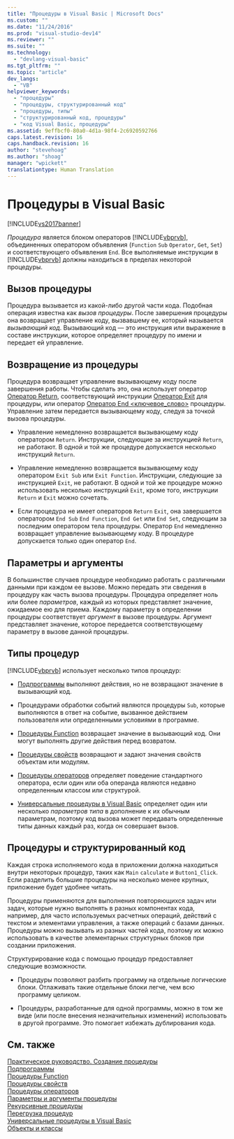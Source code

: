```yaml
---
title: "Процедуры в Visual Basic | Microsoft Docs"
ms.custom: ""
ms.date: "11/24/2016"
ms.prod: "visual-studio-dev14"
ms.reviewer: ""
ms.suite: ""
ms.technology: 
  - "devlang-visual-basic"
ms.tgt_pltfrm: ""
ms.topic: "article"
dev_langs: 
  - "VB"
helpviewer_keywords: 
  - "процедуры"
  - "процедуры, структурированный код"
  - "процедуры, типы"
  - "структурированный код, процедуры"
  - "код Visual Basic, процедуры"
ms.assetid: 9effbcf0-80a0-4d1a-98f4-2c6920592766
caps.latest.revision: 16
caps.handback.revision: 16
author: "stevehoag"
ms.author: "shoag"
manager: "wpickett"
translationtype: Human Translation
---
```

# Процедуры в Visual Basic
[!INCLUDE[vs2017banner](../../../../csharp/includes/vs2017banner.md)]

*Процедура* является блоком операторов [!INCLUDE[vbprvb](../../../../csharp/programming-guide/concepts/linq/includes/vbprvb_md.md)], объединенных оператором объявления \(`Function` `Sub` `Operator`, `Get`, `Set`\) и соответствующего объявления `End`.  Все выполняемые инструкции в [!INCLUDE[vbprvb](../../../../csharp/programming-guide/concepts/linq/includes/vbprvb_md.md)] должны находиться в пределах некоторой процедуры.  
  
## Вызов процедуры  
 Процедура вызывается из какой\-либо другой части кода.  Подобная операция известна как *вызов процедуры*.  После завершения процедуры она возвращает управление коду, вызвавшему ее, который называется *вызывающий код*.  Вызывающий код — это инструкция или выражение в составе инструкции, которое определяет процедуру по имени и передает ей управление.  
  
## Возвращение из процедуры  
 Процедура возвращает управление вызывающему коду после завершения работы.  Чтобы сделать это, она использует оператор [Оператор Return](../../../../visual-basic/language-reference/statements/return-statement.md), соответствующий инструкции [Оператор Exit](../../../../visual-basic/language-reference/statements/exit-statement.md) для процедуры, или оператор [Оператор End \<ключевое\_слово\>](../../../../visual-basic/language-reference/statements/end-keyword-statement.md) процедуры.  Управление затем передается вызывающему коду, следуя за точкой вызова процедуры.  
  
-   Управление немедленно возвращается вызывающему коду оператором `Return`.  Инструкции, следующие за инструкцией `Return`, не работают.  В одной и той же процедуре допускается несколько инструкций `Return`.  
  
-   Управление немедленно возвращается вызывающему коду оператором `Exit Sub` или `Exit Function`.  Инструкции, следующие за инструкцией `Exit`, не работают.  В одной и той же процедуре можно использовать несколько инструкций `Exit`, кроме того, инструкции `Return` и `Exit` можно сочетать.  
  
-   Если процедура не имеет операторов `Return` `Exit`, она завершается оператором `End Sub` `End Function`, `End Get` или `End Set`, следующим за последним оператором тела процедуры.  Оператор `End` немедленно возвращает управление вызывающему коду.  В процедуре допускается только один оператор `End`.  
  
## Параметры и аргументы  
 В большинстве случаев процедуре необходимо работать с различными данными при каждом ее вызове.  Можно передать эти сведения в процедуру как часть вызова процедуры.  Процедура определяет ноль или более *параметров*, каждый из которых представляет значение, ожидаемое ею для приема.  Каждому параметру в определении процедуры соответствует *аргумент* в вызове процедуры.  Аргумент представляет значение, которое передается соответствующему параметру в вызове данной процедуры.  
  
## Типы процедур  
 [!INCLUDE[vbprvb](../../../../csharp/programming-guide/concepts/linq/includes/vbprvb_md.md)] использует несколько типов процедур:  
  
-   [Подпрограммы](../../../../visual-basic/programming-guide/language-features/procedures/sub-procedures.md) выполняют действия, но не возвращают значение в вызывающий код.  
  
-   Процедурами обработки событий являются процедуры `Sub`, которые выполняются в ответ на событие, вызванное действием пользователя или определенными условиями в программе.  
  
-   [Процедуры Function](../../../../visual-basic/programming-guide/language-features/procedures/function-procedures.md) возвращает значение в вызывающий код.  Они могут выполнять другие действия перед возвратом.  
  
-   [Процедуры свойств](../../../../visual-basic/programming-guide/language-features/procedures/property-procedures.md) возвращают и задают значения свойств объектам или модулям.  
  
-   [Процедуры операторов](../../../../visual-basic/programming-guide/language-features/procedures/operator-procedures.md) определяет поведение стандартного оператора, если один или оба операнда являются недавно определенным классом или структурой.  
  
-   [Универсальные процедуры в Visual Basic](../../../../visual-basic/programming-guide/language-features/data-types/generic-procedures.md) определяет один или несколько *параметров типа* в дополнение к их обычным параметрам, поэтому код вызова может передавать определенные типы данных каждый раз, когда он совершает вызов.  
  
## Процедуры и структурированный код  
 Каждая строка исполняемого кода в приложении должна находиться внутри некоторых процедур, таких как `Main` `calculate` и `Button1_Click`.  Если разделить большие процедуры на несколько менее крупных, приложение будет удобнее читать.  
  
 Процедуры применяются для выполнения повторяющихся задач или задач, которые нужно выполнять в разных компонентах кода, например, для часто используемых расчетных операций, действий с текстом и элементами управления, а также операций с базами данных.  Процедуры можно вызывать из разных частей кода, поэтому их можно использовать в качестве элементарных структурных блоков при создании приложения.  
  
 Структурирование кода с помощью процедур предоставляет следующие возможности.  
  
-   Процедуры позволяют разбить программу на отдельные логические блоки.  Отлаживать такие отдельные блоки легче, чем всю программу целиком.  
  
-   Процедуры, разработанные для одной программы, можно в том же виде \(или после внесения незначительных изменений\) использовать в другой программе.  Это помогает избежать дублирования кода.  
  
## См. также  
 [Практическое руководство. Создание процедуры](../../../../visual-basic/programming-guide/language-features/procedures/how-to-create-a-procedure.md)   
 [Подпрограммы](../../../../visual-basic/programming-guide/language-features/procedures/sub-procedures.md)   
 [Процедуры Function](../../../../visual-basic/programming-guide/language-features/procedures/function-procedures.md)   
 [Процедуры свойств](../../../../visual-basic/programming-guide/language-features/procedures/property-procedures.md)   
 [Процедуры операторов](../../../../visual-basic/programming-guide/language-features/procedures/operator-procedures.md)   
 [Параметры и аргументы процедуры](../../../../visual-basic/programming-guide/language-features/procedures/procedure-parameters-and-arguments.md)   
 [Рекурсивные процедуры](../../../../visual-basic/programming-guide/language-features/procedures/recursive-procedures.md)   
 [Перегрузка процедур](../../../../visual-basic/programming-guide/language-features/procedures/procedure-overloading.md)   
 [Универсальные процедуры в Visual Basic](../../../../visual-basic/programming-guide/language-features/data-types/generic-procedures.md)   
 [Объекты и классы](../../../../visual-basic/programming-guide/language-features/objects-and-classes/index.md)
